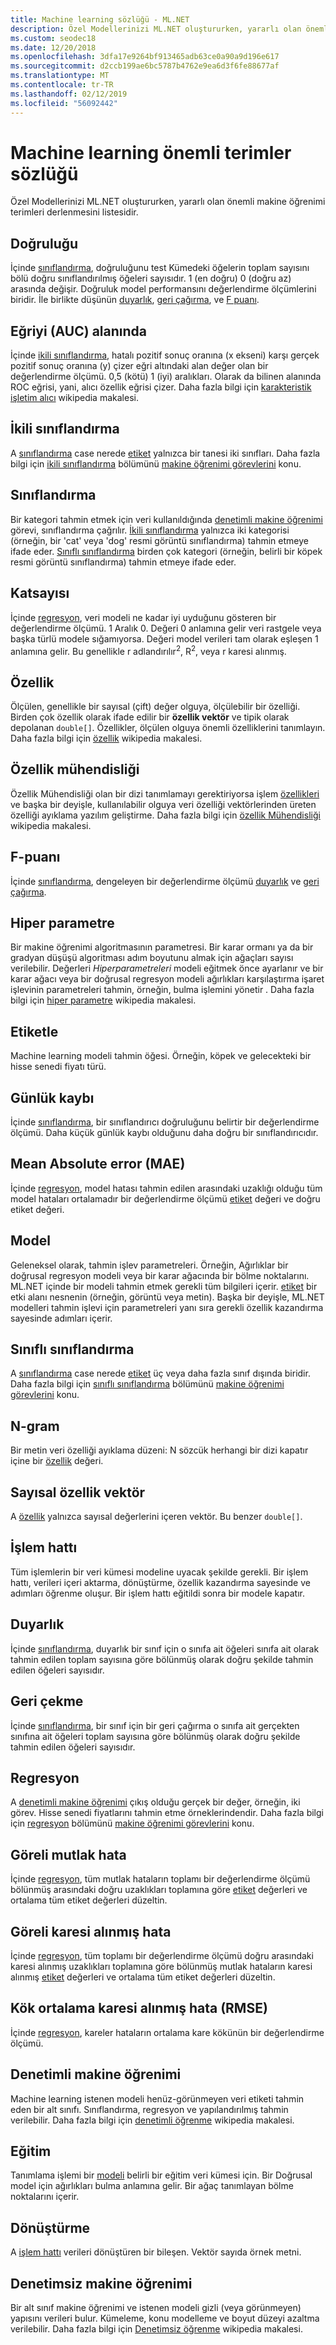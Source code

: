 ```yaml
---
title: Machine learning sözlüğü - ML.NET
description: Özel Modellerinizi ML.NET oluştururken, yararlı olan önemli makine öğrenimi terimleri sözlüğü.
ms.custom: seodec18
ms.date: 12/20/2018
ms.openlocfilehash: 3dfa17e9264bf913465adb63ce0a90a9d196e617
ms.sourcegitcommit: d2ccb199ae6bc5787b4762e9ea6d3f6fe88677af
ms.translationtype: MT
ms.contentlocale: tr-TR
ms.lasthandoff: 02/12/2019
ms.locfileid: "56092442"
---
```

# <a name="machine-learning-glossary-of-important-terms"></a>Machine learning önemli terimler sözlüğü

Özel Modellerinizi ML.NET oluştururken, yararlı olan önemli makine öğrenimi terimleri derlenmesini listesidir.

## <a name="accuracy"></a>Doğruluğu

İçinde [sınıflandırma](#classification), doğruluğunu test Kümedeki öğelerin toplam sayısını bölü doğru sınıflandırılmış öğeleri sayısıdır. 1 (en doğru) 0 (doğru az) arasında değişir. Doğruluk model performansını değerlendirme ölçümlerini biridir. İle birlikte düşünün [duyarlık](#precision), [geri çağırma](#recall), ve [F puanı](#f-score).

## <a name="area-under-the-curve-auc"></a>Eğriyi (AUC) alanında

İçinde [ikili sınıflandırma](#binary-classification), hatalı pozitif sonuç oranına (x ekseni) karşı gerçek pozitif sonuç oranına (y) çizer eğri altındaki alan değer olan bir değerlendirme ölçümü. 0,5 (kötü) 1 (iyi) aralıkları. Olarak da bilinen alanında ROC eğrisi, yani, alıcı özellik eğrisi çizer. Daha fazla bilgi için [karakteristik işletim alıcı](https://en.wikipedia.org/wiki/Receiver_operating_characteristic) wikipedia makalesi.

## <a name="binary-classification"></a>İkili sınıflandırma

A [sınıflandırma](#classification) case nerede [etiket](#label) yalnızca bir tanesi iki sınıfları. Daha fazla bilgi için [ikili sınıflandırma](tasks.md#binary-classification) bölümünü [makine öğrenimi görevlerini](tasks.md) konu.

## <a name="classification"></a>Sınıflandırma

Bir kategori tahmin etmek için veri kullanıldığında [denetimli makine öğrenimi](#supervised-machine-learning) görevi, sınıflandırma çağrılır. [İkili sınıflandırma](#binary-classification) yalnızca iki kategorisi (örneğin, bir 'cat' veya 'dog' resmi görüntü sınıflandırma) tahmin etmeye ifade eder. [Sınıflı sınıflandırma](#multiclass-classification) birden çok kategori (örneğin, belirli bir köpek resmi görüntü sınıflandırma) tahmin etmeye ifade eder.

## <a name="coefficient-of-determination"></a>Katsayısı

İçinde [regresyon](#regression), veri modeli ne kadar iyi uyduğunu gösteren bir değerlendirme ölçümü. 1 Aralık 0. Değeri 0 anlamına gelir veri rastgele veya başka türlü modele sığamıyorsa. Değeri model verileri tam olarak eşleşen 1 anlamına gelir. Bu genellikle r adlandırılır<sup>2</sup>, R<sup>2</sup>, veya r karesi alınmış.

## <a name="feature"></a>Özellik

Ölçülen, genellikle bir sayısal (çift) değer olguya, ölçülebilir bir özelliği. Birden çok özellik olarak ifade edilir bir **özellik vektör** ve tipik olarak depolanan `double[]`. Özellikler, ölçülen olguya önemli özelliklerini tanımlayın. Daha fazla bilgi için [özellik](https://en.wikipedia.org/wiki/Feature_(machine_learning)) wikipedia makalesi.

## <a name="feature-engineering"></a>Özellik mühendisliği

Özellik Mühendisliği olan bir dizi tanımlamayı gerektiriyorsa işlem [özellikleri](#feature) ve başka bir deyişle, kullanılabilir olguya veri özelliği vektörlerinden üreten özelliği ayıklama yazılım geliştirme. Daha fazla bilgi için [özellik Mühendisliği](https://en.wikipedia.org/wiki/Feature_engineering) wikipedia makalesi.

## <a name="f-score"></a>F-puanı

İçinde [sınıflandırma](#classification), dengeleyen bir değerlendirme ölçümü [duyarlık](#precision) ve [geri çağırma](#recall).

## <a name="hyperparameter"></a>Hiper parametre

Bir makine öğrenimi algoritmasının parametresi. Bir karar ormanı ya da bir gradyan düşüşü algoritması adım boyutunu almak için ağaçları sayısı verilebilir. Değerleri *Hiperparametreleri* modeli eğitmek önce ayarlanır ve bir karar ağacı veya bir doğrusal regresyon modeli ağırlıkları karşılaştırma işaret işlevinin parametreleri tahmin, örneğin, bulma işlemini yönetir . Daha fazla bilgi için [hiper parametre](https://en.wikipedia.org/wiki/Hyperparameter_(machine_learning)) wikipedia makalesi.

## <a name="label"></a>Etiketle

Machine learning modeli tahmin öğesi. Örneğin, köpek ve gelecekteki bir hisse senedi fiyatı türü.

## <a name="log-loss"></a>Günlük kaybı

İçinde [sınıflandırma](#classification), bir sınıflandırıcı doğruluğunu belirtir bir değerlendirme ölçümü. Daha küçük günlük kaybı olduğunu daha doğru bir sınıflandırıcıdır.

## <a name="mean-absolute-error-mae"></a>Mean Absolute error (MAE)

İçinde [regresyon](#regression), model hatası tahmin edilen arasındaki uzaklığı olduğu tüm model hataları ortalamadır bir değerlendirme ölçümü [etiket](#label) değeri ve doğru etiket değeri.

## <a name="model"></a>Model

Geleneksel olarak, tahmin işlev parametreleri. Örneğin, Ağırlıklar bir doğrusal regresyon modeli veya bir karar ağacında bir bölme noktalarını. ML.NET içinde bir modeli tahmin etmek gerekli tüm bilgileri içerir. [etiket](#label) bir etki alanı nesnenin (örneğin, görüntü veya metin). Başka bir deyişle, ML.NET modelleri tahmin işlevi için parametreleri yanı sıra gerekli özellik kazandırma sayesinde adımları içerir.

## <a name="multiclass-classification"></a>Sınıflı sınıflandırma

A [sınıflandırma](#classification) case nerede [etiket](#label) üç veya daha fazla sınıf dışında biridir. Daha fazla bilgi için [sınıflı sınıflandırma](tasks.md#multiclass-classification) bölümünü [makine öğrenimi görevlerini](tasks.md) konu.

## <a name="n-gram"></a>N-gram

Bir metin veri özelliği ayıklama düzeni: N sözcük herhangi bir dizi kapatır içine bir [özellik](#feature) değeri.

## <a name="numerical-feature-vector"></a>Sayısal özellik vektör

A [özellik](#feature) yalnızca sayısal değerlerini içeren vektör. Bu benzer `double[]`.

## <a name="pipeline"></a>İşlem hattı

Tüm işlemlerin bir veri kümesi modeline uyacak şekilde gerekli. Bir işlem hattı, verileri içeri aktarma, dönüştürme, özellik kazandırma sayesinde ve adımları öğrenme oluşur. Bir işlem hattı eğitildi sonra bir modele kapatır.

## <a name="precision"></a>Duyarlık

İçinde [sınıflandırma](#classification), duyarlık bir sınıf için o sınıfa ait öğeleri sınıfa ait olarak tahmin edilen toplam sayısına göre bölünmüş olarak doğru şekilde tahmin edilen öğeleri sayısıdır.

## <a name="recall"></a>Geri çekme

İçinde [sınıflandırma](#classification), bir sınıf için bir geri çağırma o sınıfa ait gerçekten sınıfına ait öğeleri toplam sayısına göre bölünmüş olarak doğru şekilde tahmin edilen öğeleri sayısıdır.

## <a name="regression"></a>Regresyon

A [denetimli makine öğrenimi](#supervised-machine-learning) çıkış olduğu gerçek bir değer, örneğin, iki görev. Hisse senedi fiyatlarını tahmin etme örneklerindendir. Daha fazla bilgi için [regresyon](tasks.md#regression) bölümünü [makine öğrenimi görevlerini](tasks.md) konu.

## <a name="relative-absolute-error"></a>Göreli mutlak hata

İçinde [regresyon](#regression), tüm mutlak hataların toplamı bir değerlendirme ölçümü bölünmüş arasındaki doğru uzaklıkları toplamına göre [etiket](#label) değerleri ve ortalama tüm etiket değerleri düzeltin.

## <a name="relative-squared-error"></a>Göreli karesi alınmış hata

İçinde [regresyon](#regression), tüm toplamı bir değerlendirme ölçümü doğru arasındaki karesi alınmış uzaklıkları toplamına göre bölünmüş mutlak hataların karesi alınmış [etiket](#label) değerleri ve ortalama tüm etiket değerleri düzeltin.

## <a name="root-of-mean-squared-error-rmse"></a>Kök ortalama karesi alınmış hata (RMSE)

İçinde [regresyon](#regression), kareler hataların ortalama kare kökünün bir değerlendirme ölçümü.

## <a name="supervised-machine-learning"></a>Denetimli makine öğrenimi

Machine learning istenen modeli henüz-görünmeyen veri etiketi tahmin eden bir alt sınıfı. Sınıflandırma, regresyon ve yapılandırılmış tahmin verilebilir. Daha fazla bilgi için [denetimli öğrenme](https://en.wikipedia.org/wiki/Supervised_learning) wikipedia makalesi.

## <a name="training"></a>Eğitim

Tanımlama işlemi bir [modeli](#model) belirli bir eğitim veri kümesi için. Bir Doğrusal model için ağırlıkları bulma anlamına gelir. Bir ağaç tanımlayan bölme noktalarını içerir.

## <a name="transform"></a>Dönüştürme

A [işlem hattı](#pipeline) verileri dönüştüren bir bileşen. Vektör sayıda örnek metni.

## <a name="unsupervised-machine-learning"></a>Denetimsiz makine öğrenimi

Bir alt sınıf makine öğrenimi ve istenen modeli gizli (veya görünmeyen) yapısını verileri bulur. Kümeleme, konu modelleme ve boyut düzeyi azaltma verilebilir. Daha fazla bilgi için [Denetimsiz öğrenme](https://en.wikipedia.org/wiki/Unsupervised_learning) wikipedia makalesi.
